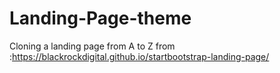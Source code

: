 # Landing-Page-theme
Cloning a landing page from A to Z from :https://blackrockdigital.github.io/startbootstrap-landing-page/
